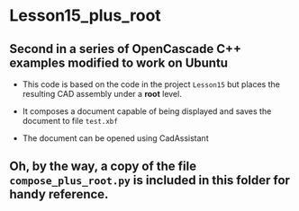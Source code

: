 # Lesson15_plus_root

## Second in a series of OpenCascade C++ examples modified to work on Ubuntu

* This code is based on the code in the project `Lesson15` but places the resulting CAD assembly under a **root** level.

* It composes a document  capable of being displayed and saves the document to file `test.xbf`

* The document can be opened using CadAssistant

## Oh, by the way, a copy of the file `compose_plus_root.py` is included in this folder for handy reference.

